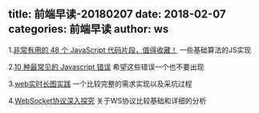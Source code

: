 title: 前端早读-20180207
date: 2018-02-07
categories: 前端早读
author: ws
---
1.[非常有用的 48 个 JavaScript 代码片段，值得收藏！](http://codebay.cn/post/7452.html)
一些基础算法的JS实现

2.[10 种最常见的 Javascript 错误](http://elevenbeans.github.io/2018/02/05/top-10-javascript-errors/)
希望这些错误一个也不要出现

3.[web实时长图实践](https://mp.weixin.qq.com/s/FDtptkCaAUs_mv402lvRCA?utm_medium=hao.caibaojian.com&utm_source=hao.caibaojian.com)
一个比较完整的需求实现以及采坑过程

4.[WebSocket协议深入探究](http://www.infoq.com/cn/articles/deep-in-websocket-protocol?utm_source=tuicool&utm_medium=referral)
关于WS协议比较基础和详细的分析
